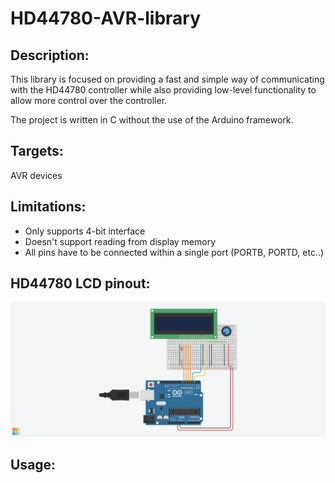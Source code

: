 # HD44780-AVR-library
## Description:
This library is focused on providing a fast and simple way of communicating with the HD44780 controller while also providing low-level functionality to allow more control over the controller.

The project is written in C without the use of the Arduino framework.

## Targets:
AVR devices

## Limitations:
- Only supports 4-bit interface
- Doesn't support reading from display memory
- All pins have to be connected within a single port (PORTB, PORTD, etc..)

## HD44780 LCD pinout:
![Pinout](https://github.com/Telekomak/HD44780-AVR-library/blob/master/lcd_pinout.png?raw=true)

## Usage:
  
